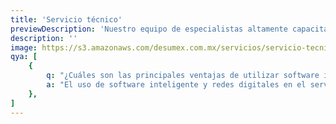 ```yaml
---
title: 'Servicio técnico'
previewDescription: 'Nuestro equipo de especialistas altamente capacitados y experimentados está listo para brindarle una amplia gama de servicios, desde el mantenimiento preventivo hasta reparaciones rápidas y efectivas.'
description: ''
image: https://s3.amazonaws.com/desumex.com.mx/servicios/servicio-tecnico.jpg
qya: [
    {
        q: "¿Cuáles son las principales ventajas de utilizar software inteligente y redes digitales en el servicio técnico de herramientas industriales?",
        a: "El uso de software inteligente y redes digitales en el servicio técnico permite un monitoreo en tiempo real, diagnósticos precisos y la posibilidad de realizar ajustes y actualizaciones de forma remota, mejorando la eficiencia y reduciendo el tiempo de inactividad.",
    },
]
---
```

